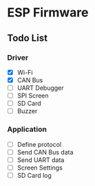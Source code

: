 # ESP Firmware 

## Todo List

### Driver
- [x] Wi-Fi
- [x] CAN Bus
- [ ] UART Debugger
- [ ] SPI Screen
- [ ] SD Card
- [ ] Buzzer

### Application
- [ ] Define protocol
- [ ] Send CAN Bus data
- [ ] Send UART data
- [ ] Screen Settings
- [ ] SD Card log